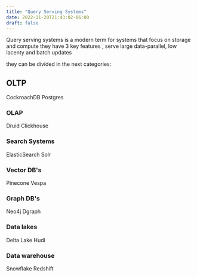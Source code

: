 ```yaml
---
title: "Query Serving Systems"
date: 2022-11-20T21:43:02-06:00
draft: false
---
```


Query serving systems is a modern term for systems that focus on storage and compute they have 3 key features , serve large data-parallel, low lacenty and batch updates

they can be divided in the next categories:


## OLTP
CockroachDB
Postgres

### OLAP
Druid 
Clickhouse

### Search Systems
ElasticSearch
Solr

### Vector DB's
Pinecone
Vespa
### Graph DB's
Neo4j
Dgraph
### Data lakes
Delta Lake
Hudi
### Data warehouse
Snowflake
Redshift



